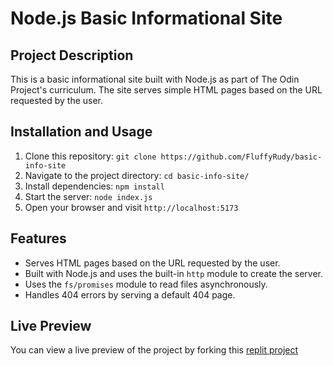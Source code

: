 # Node.js Basic Informational Site

## Project Description

This is a basic informational site built with Node.js as part of The Odin Project's curriculum. The site serves simple HTML pages based on the URL requested by the user.

## Installation and Usage

1. Clone this repository: `git clone https://github.com/FluffyRudy/basic-info-site`
2. Navigate to the project directory: `cd basic-info-site/`
3. Install dependencies: `npm install`
4. Start the server: `node index.js`
5. Open your browser and visit `http://localhost:5173`

## Features

- Serves HTML pages based on the URL requested by the user.
- Built with Node.js and uses the built-in `http` module to create the server.
- Uses the `fs/promises` module to read files asynchronously.
- Handles 404 errors by serving a default 404 page.

## Live Preview

You can view a live preview of the project by forking this [replit project](https://replit.com/@user7778/basic-info-site)


